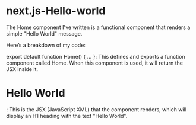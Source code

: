 # next.js-Hello-world
The Home component I've written is a functional component that renders a simple "Hello World" message.

Here’s a breakdown of my code:

export default function Home() { ... }:
This defines and exports a function component called Home. When this component is used, it will return the JSX inside it.
<h1>Hello World</h1>:
This is the JSX (JavaScript XML) that the component renders, which will display an H1 heading with the text "Hello World".




